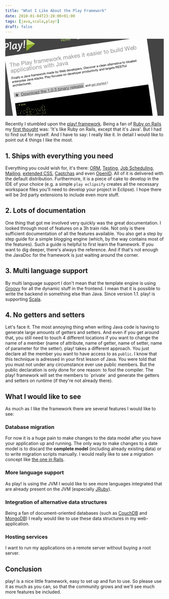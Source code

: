 ```yaml
---
title: "What I Like About the Play Framework"
date: 2010-01-04T23:28:00+01:00
tags: [java,scala,play!]
draft: false
---
```


![play!](cover.png)

Recently I stumbled upon the [play! framework](http://playframework.org). Being a fan of [Ruby on Rails](http://rubyonrails.org) my [first thought](http://twitter.com/leifg/status/5070708645) was: 'It's like Ruby on Rails, except that it's Java'. But I had to find out for myself. And I have to say: I really like it. In detail I would like to point out 4 things I like the most.

## 1. Ships with everything you need

Everything you could wish for, it's there: [ORM]( g/documentation/1.0/model), [Testing](http://www.playframework.org/documentation/1.0/test), [Job Scheduling](http://www.playframework.org/documentation/1.0/jobs), [Mailing](http://www.playframework.org/documentation/1.0/emails), [extended CSS](http://www.playframework.org/documentation/1.0/ecss), [Captchas](http://www.playframework.org/documentation/1.0/guide5) and even [OpenID](http://www.playframework.org/documentation/1.0/guide5). All of it is delivered with the default distribution.
Furthermore, it is a piece of cake to develop in the IDE of your choice (e.g. a simple `play eclipsify` creates all the necessary workspace files you'll need to develop your project in Eclipse).
I hope there will be 3rd party extensions to include even more stuff.

## 2. Lots of documentation

One thing that got me involved very quickly was the great documentation. I looked through most of features on a 3h train ride. Not only is there sufficient documentation of all the features available. You also get a step by step guide for a simple blogging engine (which, by the way contains most of the features). Such a guide is helpful to first learn the framework. If you want to dig deeper, there's always the reference. And if that's not enough the JavaDoc for the framework is just waiting around the corner.

## 3. Multi language support

By multi language support I don't mean that the template engine is using [Groovy](http://groovy.codehaus.org) for all the dynamic stuff in the frontend. I mean that it is possible to write the backend in something else than Java. Since version 1.1. play! is supporting [Scala](http://vimeo.com/7731173).

## 4. No getters and setters

Let's face it. The most annoying thing when writing Java code is having to generate large amounts of getters and setters. And even if you get around that, you still need to touch 4 different locations if you want to change the name of a member (name of attribute, name of getter, name of setter, name of parameter for the setter).
play! takes a different approach. You just declare all the member you want to have access to as `public`. I know that this technique is adressed in your first lesson of Java. You were told that you must not under any circumstance ever use public members. But the public declaration is only done for one reason: to fool the compiler. The play! framework will set the members to ´private´ and generate the getters and setters on runtime (if they're not already there).

## What I would like to see

As much as I like the framework there are several features I would like to see:

### Database migration

For now it is a huge pain to make changes to the data model after you have your application up and running. The only way to make changes to a date model is to discard the **complete model** (including already existing data) or to write migration scripts manually. I would really like to see a migration concept like [the one in Rails](http://guides.rubyonrails.org/getting_started.html#running-a-migration).

### More language support

As play! is using the JVM I would like to see more languages integrated that are already present on the JVM (especially [JRuby](http://jruby.org/)).

### Integration of alternative data structures

Being a fan of document-oriented databases (such as [CouchDB](http://couchdb.apache.org/) and [MongoDB](http://www.mongodb.org/)) I really would like to use these data structures in my web-application.

### Hosting services

I want to run my applications on a remote server without buying a root server.

## Conclusion

play! is a nice little framework, easy to set up and fun to use. So please use it as much as you can, so that the community grows and we'll see much more features be included.
